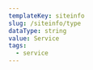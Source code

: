```yaml
---
templateKey: siteinfo
slug: /siteinfo/type
dataType: string
value: Service
tags:
  - service
---
```

